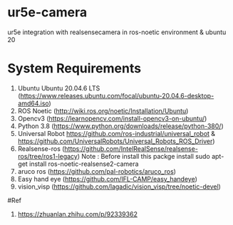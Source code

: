 # ur5e-camera
ur5e integration with realsensecamera in ros-noetic environment &amp; ubuntu 20

# System Requirements
1. Ubuntu Ubuntu 20.04.6 LTS (https://www.releases.ubuntu.com/focal/ubuntu-20.04.6-desktop-amd64.iso)
2. ROS Noetic (http://wiki.ros.org/noetic/Installation/Ubuntu)
3. Opencv3 (https://learnopencv.com/install-opencv3-on-ubuntu/)
4. Python 3.8 (https://www.python.org/downloads/release/python-380/)
5. Universal Robot https://github.com/ros-industrial/universal_robot & https://github.com/UniversalRobots/Universal_Robots_ROS_Driver)
6. Realsense-ros (https://github.com/IntelRealSense/realsense-ros/tree/ros1-legacy)
     Note : Before install this packge install sudo apt-get install ros-noetic-realsense2-camera
7. aruco ros (https://github.com/pal-robotics/aruco_ros)
8. Easy hand eye (https://github.com/IFL-CAMP/easy_handeye)
9. vision_visp (https://github.com/lagadic/vision_visp/tree/noetic-devel)


#Ref
1. https://zhuanlan.zhihu.com/p/92339362
